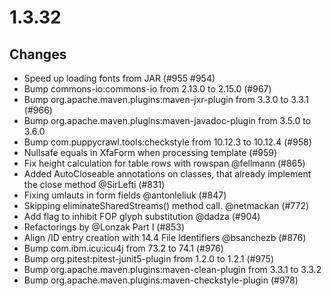 # 1.3.32

## Changes
* Speed up loading fonts from JAR (#955 #954)
* Bump commons-io:commons-io from 2.13.0 to 2.15.0 (#967)
* Bump org.apache.maven.plugins:maven-jxr-plugin from 3.3.0 to 3.3.1 (#966)
* Bump org.apache.maven.plugins:maven-javadoc-plugin from 3.5.0 to 3.6.0 
* Bump com.puppycrawl.tools:checkstyle from 10.12.3 to 10.12.4 (#958) 
* Nullsafe equals in XfaForm when processing template (#959) 
* Fix height calculation for table rows with rowspan @fellmann (#865) 
* Added AutoCloseable annotations on classes, that already implement the close method @SirLefti  (#831)
* Fixing umlauts in form fields @antonleliuk (#847) 
* Skipping eliminateSharedStreams() method call. @netmackan (#772) 
* Add flag to inhibit FOP glyph substitution @dadza (#904)
* Refactorings by @Lonzak Part I (#853) 
* Align /ID entry creation with 14.4 File Identifiers @bsanchezb (#876)
* Bump com.ibm.icu:icu4j from 73.2 to 74.1 (#976)
* Bump org.pitest:pitest-junit5-plugin from 1.2.0 to 1.2.1 (#975) 
* Bump org.apache.maven.plugins:maven-clean-plugin from 3.3.1 to 3.3.2 
* Bump org.apache.maven.plugins:maven-checkstyle-plugin (#978) 

